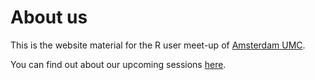 # About us

This is the website material for the R user meet-up of [Amsterdam UMC](https://www.amsterdamumc.org/en/organization/amsterdam-umc.htm).

You can find out about our upcoming sessions [here](https://langtonhugh.github.io/rum_umc/).
